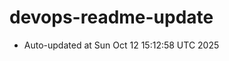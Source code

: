 # devops-readme-update
<!--START_SECTION:activity-->
- Auto-updated at Sun Oct 12 15:12:58 UTC 2025
<!--END_SECTION:activity-->
